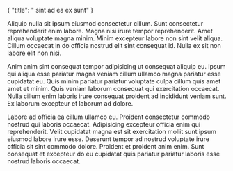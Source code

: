 {
  "title": " sint ad ea ex sunt"
}

Aliquip nulla sit ipsum eiusmod consectetur cillum. Sunt consectetur reprehenderit enim labore. Magna nisi irure tempor reprehenderit. Amet aliqua voluptate magna minim. Minim excepteur labore non sint velit aliqua. Cillum occaecat in do officia nostrud elit sint consequat id. Nulla ex sit non labore elit non nisi.

Anim anim sint consequat tempor adipisicing ut consequat aliquip eu. Ipsum qui aliqua esse pariatur magna veniam cillum ullamco magna pariatur esse cupidatat eu. Quis minim pariatur pariatur voluptate culpa cillum quis amet amet et minim. Quis veniam laborum consequat qui exercitation occaecat. Nulla cillum enim laboris irure consequat proident ad incididunt veniam sunt. Ex laborum excepteur et laborum ad dolore.

Labore ad officia ea cillum ullamco eu. Proident consectetur commodo nostrud qui laboris occaecat. Adipisicing excepteur officia enim qui reprehenderit. Velit cupidatat magna est sit exercitation mollit sunt ipsum eiusmod labore irure esse. Deserunt tempor ad nostrud voluptate irure officia sit sint commodo dolore. Proident et proident anim enim. Sunt consequat et excepteur do eu cupidatat quis pariatur pariatur laboris esse nostrud laboris occaecat.